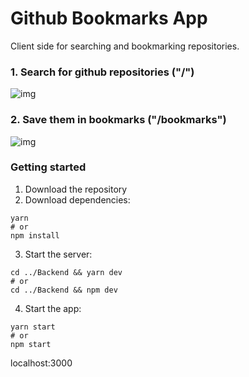 # Github Bookmarks App

Client side for searching and bookmarking repositories.

### 1. Search for github repositories ("/")
![img](https://i.imgur.com/yXA0y4H.png)

### 2. Save them in bookmarks ("/bookmarks")
![img](https://i.imgur.com/GG9E9Ia.png)



### Getting started

1. Download the  repository
2. Download dependencies:

```
yarn
# or
npm install
```

3. Start the server:
```
cd ../Backend && yarn dev
# or
cd ../Backend && npm dev
```


4. Start the app:
```
yarn start
# or
npm start
```

localhost:3000
